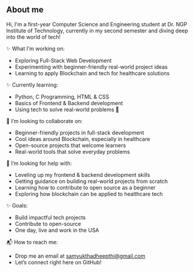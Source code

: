 ## About me

Hi, I'm a first-year Computer Science and Engineering student at Dr. NGP Institute of Technology, currently in my second semester and diving deep into the world of tech!

✨ What I'm working on:
- Exploring Full-Stack Web Development  
- Experimenting with beginner-friendly real-world project ideas  
- Learning to apply Blockchain and tech for healthcare solutions  

✨ Currently learning:
- Python, C Programming, HTML & CSS  
- Basics of Frontend & Backend development  
- Using tech to solve real-world problems 🌱  

🤝 I’m looking to collaborate on:
- Beginner-friendly projects in full-stack development  
- Cool ideas around Blockchain, especially in healthcare  
- Open-source projects that welcome learners  
- Real-world tools that solve everyday problems  

🙋 I’m looking for help with:
- Leveling up my frontend & backend development skills  
- Getting guidance on building real-world projects from scratch  
- Learning how to contribute to open source as a beginner  
- Exploring how blockchain can be applied to healthcare tech  

✨ Goals:
- Build impactful tech projects  
- Contribute to open-source  
- One day, live and work in the USA  

📬 How to reach me:
- Drop me an email at samyukthadheepthi@gmail.com  
- Let’s connect right here on GitHub!
